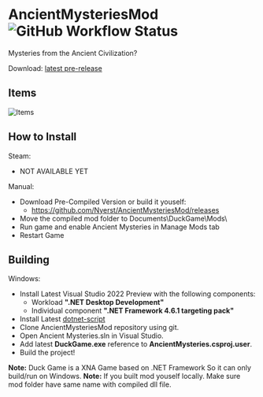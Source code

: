 # AncientMysteriesMod ![GitHub Workflow Status](https://img.shields.io/github/workflow/status/Nyerst/AncientMysteriesMod/Nightly%20Build?style=flat-square)
Mysteries from the Ancient Civilization?

Download: [latest pre-release](https://github.com/Nyerst/AncientMysteriesMod/releases)

Items
-------
![Items](https://cdn.jsdelivr.net/gh/Nyerst/AncientMysteriesMod@descimg/desc_english.png)

How to Install
-------
Steam:
- NOT AVAILABLE YET

Manual:
- Download Pre-Compiled Version or build it youself:
  - https://github.com/Nyerst/AncientMysteriesMod/releases
- Move the compiled mod folder to Documents\DuckGame\Mods\
- Run game and enable Ancient Mysteries in Manage Mods tab
- Restart Game

Building
-------
Windows:
- Install Latest Visual Studio 2022 Preview with the following components:
  - Workload **".NET Desktop Development"**
  - Individual component **".NET Framework 4.6.1 targeting pack"**
- Install Latest [dotnet-script](https://github.com/filipw/dotnet-script#installing)
- Clone AncientMysteriesMod repository using git.
- Open Ancient Mysteries.sln in Visual Studio.
- Add latest **DuckGame.exe** reference to **AncientMysteries.csproj.user**.
- Build the project!

**Note:** Duck Game is a XNA Game based on .NET Framework So it can only build/run on Windows.
**Note:** If you built mod youself locally. Make sure mod folder have same name with compiled dll file.

